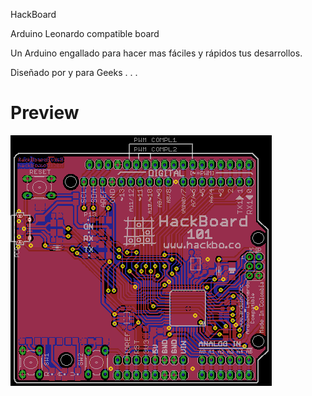 HackBoard

Arduino Leonardo compatible board

Un Arduino engallado para hacer mas fáciles y rápidos tus desarrollos. 

Diseñado por y para Geeks . . .

Preview
=========
![Front](
https://github.com/HackBo/HackBoard/blob/master/img/HackBoard.png)


